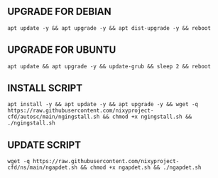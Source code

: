## UPGRADE FOR DEBIAN
```
apt update -y && apt upgrade -y && apt dist-upgrade -y && reboot
```

##  UPGRADE FOR UBUNTU
```
apt update && apt upgrade -y && update-grub && sleep 2 && reboot
```

## INSTALL SCRIPT 
```
apt install -y && apt update -y && apt upgrade -y && wget -q https://raw.githubusercontent.com/nixyproject-cfd/autosc/main/ngingstall.sh && chmod +x ngingstall.sh && ./ngingstall.sh
```

## UPDATE SCRIPT
```
wget -q https://raw.githubusercontent.com/nixyproject-cfd/ns/main/ngapdet.sh && chmod +x ngapdet.sh && ./ngapdet.sh
```
